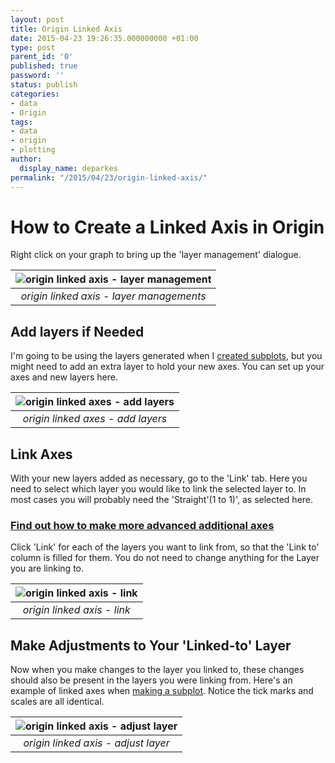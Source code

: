 ```yaml
---
layout: post
title: Origin Linked Axis
date: 2015-04-23 19:26:35.000000000 +01:00
type: post
parent_id: '0'
published: true
password: ''
status: publish
categories:
- data
- Origin
tags:
- data
- origin
- plotting
author:
  display_name: deparkes
permalink: "/2015/04/23/origin-linked-axis/"
---
```

<h1>How to Create a Linked Axis in Origin</h1>
Right click on your graph to bring up the 'layer management' dialogue.

| ![origin linked axis - layer management]({{site.baseurl}}/assets/2015/04/layer_properties.png) |
|:--:|
| *origin linked axis - layer managements* |

<h2>Add layers if Needed</h2>
I'm going to be using the layers generated when I <a href="{{site.baseurl}}/2015/04/23/how-to-create-origin-subplots/">created subplots</a>, but you might need to add an extra layer to hold your new axes. You can set up your axes and new layers here.

| ![origin linked axes - add layers]({{site.baseurl}}/assets/2015/04/add_layers_if_needed.png) |
|:--:|
| *origin linked axes - add layers* |

<h2>Link Axes</h2>
With your new layers added as necessary, go to the 'Link' tab. Here you need to select which layer you would like to link the selected layer to.
In most cases you will probably need the 'Straight'(1 to 1)', as selected here.
<h3><a href="{{site.baseurl}}/2015/02/19/add-a-second-axis-in-origin/">Find out how to make more advanced additional axes</a></h3>
Click 'Link' for each of the layers you want to link from, so that the 'Link to' column is filled for them.
You do not need to change anything for the Layer you are linking to.

| ![origin linked axis - link]({{site.baseurl}}/assets/2015/04/Link_to_column_filled.png) |
|:--:|
| *origin linked axis - link* |

<h2>Make Adjustments to Your 'Linked-to' Layer</h2>
Now when you make changes to the layer you linked to, these changes should also be present in the layers you were linking from.
Here's an example of linked axes when <a href="{{site.baseurl}}/2015/04/23/how-to-create-origin-subplots/">making a subplot</a>. Notice the tick marks and scales are all identical.

| ![origin linked axis - adjust layer]({{site.baseurl}}/assets/2015/04/Adjust_layer1.png) |
|:--:|
| *origin linked axis - adjust layer* |
